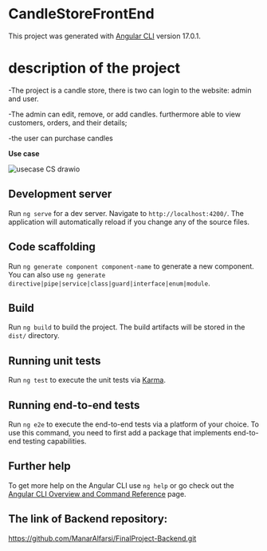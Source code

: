 


# CandleStoreFrontEnd

This project was generated with [Angular CLI](https://github.com/angular/angular-cli) version 17.0.1.


# description of the project
-The project is a candle store, there is two can login to the website: admin and user.

-The admin can edit, remove, or add candles. furthermore able to view customers, orders, and their details; 

-the user can purchase candles

**Use case**


![usecase CS drawio](https://github.com/ManarAlfarsi/FinalProject--Frontend/assets/146036696/a55ecd28-c11c-4974-b2b6-1e562563d414)

## Development server

Run `ng serve` for a dev server. Navigate to `http://localhost:4200/`. The application will automatically reload if you change any of the source files.

## Code scaffolding

Run `ng generate component component-name` to generate a new component. You can also use `ng generate directive|pipe|service|class|guard|interface|enum|module`.

## Build

Run `ng build` to build the project. The build artifacts will be stored in the `dist/` directory.

## Running unit tests

Run `ng test` to execute the unit tests via [Karma](https://karma-runner.github.io).

## Running end-to-end tests

Run `ng e2e` to execute the end-to-end tests via a platform of your choice. To use this command, you need to first add a package that implements end-to-end testing capabilities.

## Further help

To get more help on the Angular CLI use `ng help` or go check out the [Angular CLI Overview and Command Reference](https://angular.io/cli) page.

## The link of Backend repository: 
https://github.com/ManarAlfarsi/FinalProject-Backend.git
